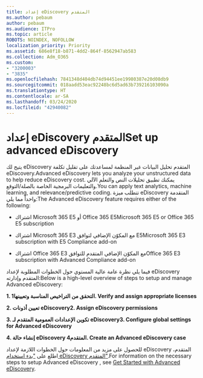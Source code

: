 ```yaml
---
title: إعداد eDiscovery المتقدم
ms.author: pebaum
author: pebaum
ms.audience: ITPro
ms.topic: article
ROBOTS: NOINDEX, NOFOLLOW
localization_priority: Priority
ms.assetid: 686e8f18-b871-4dd2-864f-8562947ab583
ms.collection: Adm_O365
ms.custom:
- "3200003"
- "3835"
ms.openlocfilehash: 7841348d404db74d94451ee19980387e20d08db9
ms.sourcegitcommit: 018aadd53eac92248bc6d5ad63b739216103090a
ms.translationtype: HT
ms.contentlocale: ar-SA
ms.lasthandoff: 03/24/2020
ms.locfileid: "42940082"
---
```

# <a name="set-up-advanced-ediscovery"></a><span data-ttu-id="66dbe-102">إعداد eDiscovery المتقدم</span><span class="sxs-lookup"><span data-stu-id="66dbe-102">Set up advanced eDiscovery</span></span>

<span data-ttu-id="66dbe-103">يتيح لك eDiscovery المتقدم تحليل البيانات غير المنظمة لمساعدتك على تقليل تكلفة eDiscovery.</span><span class="sxs-lookup"><span data-stu-id="66dbe-103">Advanced eDiscovery lets you analyze your unstructured data to help reduce eDiscovery cost.</span></span> <span data-ttu-id="66dbe-104">يمكنك تطبيق تحليلات النص والتعلم الآلي والتعليمات البرمجية الخاصة بالصلة/التوقع.</span><span class="sxs-lookup"><span data-stu-id="66dbe-104">You can apply text analytics, machine learning, and relevance/predictive coding.</span></span>  <span data-ttu-id="66dbe-105">تتطلب ميزة eDiscovery المتقدمة واحداً مما يلي:</span><span class="sxs-lookup"><span data-stu-id="66dbe-105">The Advanced eDiscovery feature requires either of the following:</span></span>

- <span data-ttu-id="66dbe-106">اشتراك Microsoft 365 E5 أو Office 365 E5</span><span class="sxs-lookup"><span data-stu-id="66dbe-106">Microsoft 365 E5 or Office 365 E5 subscription</span></span>

- <span data-ttu-id="66dbe-107">اشتراك Microsoft 365 E3 مع المكوّن الإضافي لتوافق E5</span><span class="sxs-lookup"><span data-stu-id="66dbe-107">Microsoft 365 E3 subscription with E5 Compliance add-on</span></span>

- <span data-ttu-id="66dbe-108">اشتراك Office 365 E3 مع المكوّن الإضافي المتقدم للتوافق</span><span class="sxs-lookup"><span data-stu-id="66dbe-108">Office 365 E3 subscription with Advanced Compliance add-on</span></span>

<span data-ttu-id="66dbe-109">فيما يلي نظرة عامة عالية المستوي حول الخطوات المطلوبة لإعداد eDiscovery المتقدم وإدارته:</span><span class="sxs-lookup"><span data-stu-id="66dbe-109">Below is a high-level overview of steps to setup and manage Advanced eDiscovery:</span></span>

<span data-ttu-id="66dbe-110">**1. التحقق من التراخيص المناسبة وتعيينها**</span><span class="sxs-lookup"><span data-stu-id="66dbe-110">**1. Verify and assign appropriate licenses**</span></span>

<span data-ttu-id="66dbe-111">**2. تعيين أذونات eDiscovery**</span><span class="sxs-lookup"><span data-stu-id="66dbe-111">**2. Assign eDiscovery permissions**</span></span>

<span data-ttu-id="66dbe-112">**3. تكوين الإعدادات العمومية المتقدم لـ eDiscovery**</span><span class="sxs-lookup"><span data-stu-id="66dbe-112">**3. Configure global settings for Advanced eDiscovery**</span></span>

<span data-ttu-id="66dbe-113">**4. إنشاء حالة eDiscovery المتقدم**</span><span class="sxs-lookup"><span data-stu-id="66dbe-113">**4. Create an Advanced eDiscovery case**</span></span>

<span data-ttu-id="66dbe-114">للحصول على مزيد من المعلومات حول الخطوات اللازمة لإعداد eDiscovery المتقدم، اطلع على ["بدء استخدام eDiscovery المتقدم"](https://docs.microsoft.com/microsoft-365/compliance/get-started-with-advanced-ediscovery?view=o365-worldwide).</span><span class="sxs-lookup"><span data-stu-id="66dbe-114">For information on the necessary steps to setup Advanced eDiscovery , see  [Get Started with Advanced eDiscovery](https://docs.microsoft.com/microsoft-365/compliance/get-started-with-advanced-ediscovery?view=o365-worldwide).</span></span>
